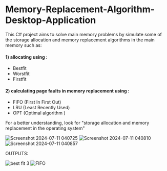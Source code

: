 # Memory-Replacement-Algorithm-Desktop-Application

This C# project aims to solve main memory problems by simulate some of the storage allocation and memory replacement algorithms in the main memory such as:
#### 1) allocating using :
 * Bestfit
 * Worstfit
 * Firstfit 
#### 2) calculating page faults in memory replacement using :
 - FIFO (First In First Out)
 - LRU (Least Recently Used) 
 - OPT (Optimal algorithm )


For a better understanding, look for "storage allocation and memory replacement in the operating system"

![Screenshot 2024-07-11 040725](https://github.com/sohilashraf/os-project/assets/155327820/606c1ee6-c76f-4808-a33e-fe19d514dc3c)
![Screenshot 2024-07-11 040810](https://github.com/sohilashraf/os-project/assets/155327820/79e7ee25-14ff-4316-826c-90650bbfdf76)
![Screenshot 2024-07-11 040857](https://github.com/sohilashraf/os-project/assets/155327820/0cc81a63-9abf-4ef2-b2a8-7cb2a555e35c)




OUTPUTS: 

![best fit 3](https://github.com/Rose303/memory-replacement-algoritm-desktop-app-/assets/44304863/76a8bbf3-90ee-48c3-b437-0fd0c6fb6e77)
![FIFO](https://github.com/Rose303/memory-replacement-algoritm-desktop-app-/assets/44304863/9044e56a-cf8a-44fc-a2a9-f6269582a56b)


